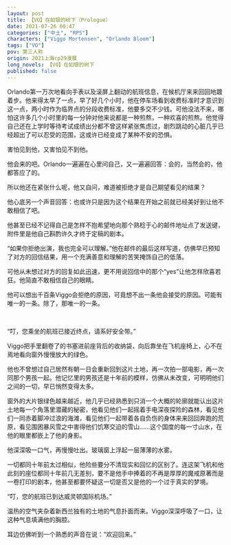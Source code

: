 ```yaml
---
layout: post
title: 【VO】在如银的树下（Prologue）
date: 2021-07-26 00:47
categories: ["中土", "RPS"]
characters: ["Viggo Mortensen", "Orlando Bloom"]
tags: ["VO"]
pov: 第三人称
origin: 2021上海cp29漫展
long_novels: 【VO】在如银的树下
published: false
---
```


Orlando第一万次地看向手表以及滚屏上翻动的航班信息，在候机厅来来回回地踱着步。他来得太早了一点，早了好几个小时，他在停车场看到收费标准时才意识到这一点，两小时作为临界点的分段收费标准，他要多交不少钱。可他没法不来，哪怕这许多几个小时里的每一分钟对他来说都是一种煎熬，一种欢喜的煎熬。他觉得自己还在上学时等待考试成绩出分都不曾这样紧张焦虑过，剧烈跳动的心脏几乎已经超出了可以忍受的范围，这或许已经变成了某种不安的恐惧。

害怕见到他，又害怕见不到他。

他会来的吧。Orlando一遍遍在心里问自己，又一遍遍回答：会的，当然会的，他都答应了的。

所以他还在紧张什么呢，他又自问，难道被拒绝才是自己期望看见的结果？

他心底另一个声音回答：也或许只是因为这个结果在开始之前就已经美好到让他不敢相信了吧。

他甚至已经不记得自己是怎样不抱希望地向那个熟稔于心的邮件地址点了发送键，附件里是他自己斟酌许久才终于定稿的剧本。

“如果你拒绝出演，我也完全可以理解。”他在邮件的最后这样写道，仿佛早已预知了对方的回信结果，用一个充满善意和理解的苦笑掩饰自己的低落。

可他从未想过对方的回复如此迅速，更不用说回信中的那个“yes”让他怎样欣喜若狂。他简直不敢相信自己的眼睛。

他可以想出千百条Viggo会拒绝的原因，可竟想不出一条他会接受的原因。可能有唯一的一条。除了，那唯一的一条。

<br>

“叮，您乘坐的航班已接近终点，请系好安全带。”

Viggo把手里翻卷了的书塞进前座背后的收纳袋，向后靠坐在飞机座椅上，心不在焉地看向窗外慢慢放大的绿色。

他也不曾想过自己居然有朝一日会重新回到这片土地，再一次拍一部电影，再一次同那个男孩一起。他记忆里的男孩还是十年前的模样，仿佛从未改变，可明明他们之间的一切，早已悄然变得太多。

窗外的大片银绿色越来越近，他几乎已经熟悉到只消一个大概的轮廓就能认出这片土地每一个角落里潜藏的秘密，他看见他们一起摇着手电深夜探险的森林，看见他们一同赤着脚冲过浪的海滩，看见他们一起带着各自负伤的身体来来回回奔跑的荒原，看见围困暴风雪之中害得他们饥寒交迫的雪山……这个国度的每一寸山水，在他的眼里都嵌上了他的身影。

他深深吸一口气，再慢慢吐出。玻璃窗上浮起一层薄薄的水雾。

一切都同十年前太过相似，他险些要分不清现实和回忆的区别了。连这架飞机和他此刻的座位都同十年前几无差别，要不是他手中捧着的不再是厚厚的魔戒原著而是一卷打印的剧本，他甚至都要怀疑这一切是否又是他的一个过于真实的梦境。

“叮，您的航班已到达威灵顿国际机场。”

温热的空气夹杂着新西兰独有的土地的气息扑面而来。Viggo深深呼吸了一口，让这种气息填满他的胸腔。

耳边仿佛听到一个熟悉的声音在说：“欢迎回来。”